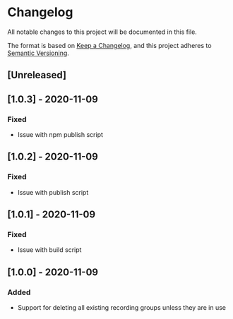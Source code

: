 # Changelog
All notable changes to this project will be documented in this file.

The format is based on [Keep a Changelog](https://keepachangelog.com/en/1.0.0/),
and this project adheres to [Semantic Versioning](https://semver.org/spec/v2.0.0.html).

## [Unreleased]


## [1.0.3] - 2020-11-09
### Fixed
- Issue with npm publish script

## [1.0.2] - 2020-11-09
### Fixed
- Issue with publish script

## [1.0.1] - 2020-11-09
### Fixed
- Issue with build script

## [1.0.0] - 2020-11-09
### Added
- Support for deleting all existing recording groups unless they are in use

